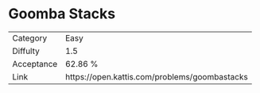 # Goomba Stacks

<table>
    <tr>
        <td>Category</td>
        <td>Easy</td>
    </tr>
    <tr>
        <td>Diffulty</td>
        <td>1.5</td>
    </tr>
    <tr>
        <td>Acceptance</td>
        <td>62.86 %</td>
    </tr>
    <tr>
        <td>Link</td>
        <td>https://open.kattis.com/problems/goombastacks</td>
    </tr>
</table>